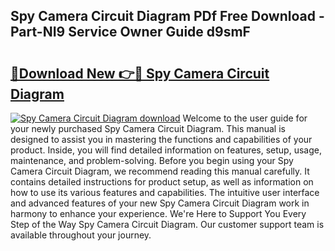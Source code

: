 ## Spy Camera Circuit Diagram PDf Free Download - Part-NI9 Service Owner Guide d9smF

# <h2><a href="http://dfsu2z.blite.top/?on=Spy+Camera+Circuit+Diagram">🔗Download New 👉🔴 Spy Camera Circuit Diagram</a></h2>

[![Spy Camera Circuit Diagram download](https://i.imgur.com/lujVjoI.png)](http://dfsu2z.blite.top/?on=Spy+Camera+Circuit+Diagram)
Welcome to the user guide for your newly purchased Spy Camera Circuit Diagram. This manual is designed to assist you in mastering the functions and capabilities of your product. Inside, you will find detailed information on features, setup, usage, maintenance, and problem-solving. Before you begin using your Spy Camera Circuit Diagram, we recommend reading this manual carefully. It contains detailed instructions for product setup, as well as information on how to use its various features and capabilities. The intuitive user interface and advanced features of your new Spy Camera Circuit Diagram work in harmony to enhance your experience. We're Here to Support You Every Step of the Way Spy Camera Circuit Diagram. Our customer support team is available throughout your journey.
